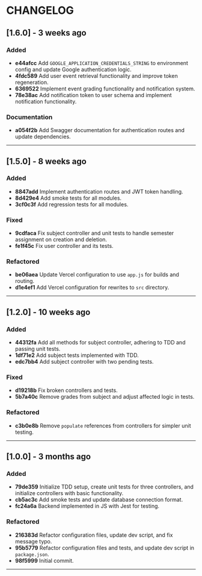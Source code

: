 # CHANGELOG

## [1.6.0] - 3 weeks ago

### Added

- **e44afcc** Add `GOOGLE_APPLICATION_CREDENTIALS_STRING` to environment config and update Google authentication logic.
- **4fdc589** Add user event retrieval functionality and improve token regeneration.
- **6369522** Implement event grading functionality and notification system.
- **78e38ac** Add notification token to user schema and implement notification functionality.

### Documentation

- **a054f2b** Add Swagger documentation for authentication routes and update dependencies.

---

## [1.5.0] - 8 weeks ago

### Added

- **8847add** Implement authentication routes and JWT token handling.
- **8d429e4** Add smoke tests for all modules.
- **3cf0c3f** Add regression tests for all modules.

### Fixed

- **9cdfaca** Fix subject controller and unit tests to handle semester assignment on creation and deletion.
- **fe1f45c** Fix user controller and its tests.

### Refactored

- **be06aea** Update Vercel configuration to use `app.js` for builds and routing.
- **d1e4ef1** Add Vercel configuration for rewrites to `src` directory.

---

## [1.2.0] - 10 weeks ago

### Added

- **44312fa** Add all methods for subject controller, adhering to TDD and passing unit tests.
- **1df71e2** Add subject tests implemented with TDD.
- **edc7bb4** Add subject controller with two pending tests.

### Fixed

- **d19218b** Fix broken controllers and tests.
- **5b7a40c** Remove grades from subject and adjust affected logic in tests.

### Refactored

- **c3b0e8b** Remove `populate` references from controllers for simpler unit testing.

---

## [1.0.0] - 3 months ago

### Added

- **79de359** Initialize TDD setup, create unit tests for three controllers, and initialize controllers with basic functionality.
- **cb5ac3c** Add smoke tests and update database connection format.
- **fc24a6a** Backend implemented in JS with Jest for testing.

### Refactored

- **216383d** Refactor configuration files, update dev script, and fix message typo.
- **95b5779** Refactor configuration files and tests, and update dev script in `package.json`.
- **98f5999** Initial commit.

---
